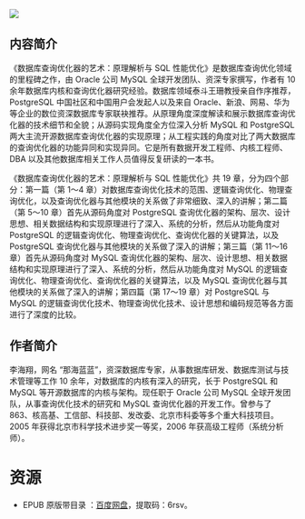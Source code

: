 ![](http://img3m3.ddimg.cn/34/11/23399773-1_u_1.jpg)

## 内容简介

《数据库查询优化器的艺术：原理解析与 SQL 性能优化》是数据库查询优化领域的里程碑之作，由 Oracle 公司 MySQL 全球开发团队、资深专家撰写，作者有 10 余年数据库内核和查询优化器研究经验。数据库领域泰斗王珊教授亲自作序推荐，PostgreSQL 中国社区和中国用户会发起人以及来自 Oracle、新浪、网易、华为等企业的数位资深数据库专家联袂推荐。从原理角度深度解读和展示数据库查询优化器的技术细节和全貌；从源码实现角度全方位深入分析 MySQL 和 PostgreSQL 两大主流开源数据库查询优化器的实现原理；从工程实践的角度对比了两大数据库的查询优化器的功能异同和实现异同。它是所有数据开发工程师、内核工程师、DBA 以及其他数据库相关工作人员值得反复研读的一本书。

《数据库查询优化器的艺术：原理解析与 SQL 性能优化》共 19 章，分为四个部分：第一篇（第 1～4 章）对数据库查询优化技术的范围、逻辑查询优化、物理查询优化，以及查询优化器与其他模块的关系做了非常细致、深入的讲解；第二篇（第 5～10 章）首先从源码角度对 PostgreSQL 查询优化器的架构、层次、设计思想、相关数据结构和实现原理进行了深入、系统的分析，然后从功能角度对 PostgreSQL 的逻辑查询优化、物理查询优化、查询优化器的关键算法，以及 PostgreSQL 查询优化器与其他模块的关系做了深入的讲解；第三篇（第 11～16 章）首先从源码角度对 MySQL 查询优化器的架构、层次、设计思想、相关数据结构和实现原理进行了深入、系统的分析，然后从功能角度对 MySQL 的逻辑查询优化、物理查询优化、查询优化器的关键算法，以及 MySQL 查询优化器与其他模块的关系做了深入的讲解；第四篇（第 17～19 章）对 PostgreSQL 与 MySQL 的逻辑查询优化技术、物理查询优化技术、设计思想和编码规范等各方面进行了深度的比较。

## 作者简介

李海翔，网名 “那海蓝蓝”，资深数据库专家，从事数据库研发、数据库测试与技术管理等工作 10 余年，对数据库的内核有深入的研究，长于 PostgreSQL 和 MySQL 等开源数据库的内核与架构。现任职于 Oracle 公司 MySQL 全球开发团队，从事查询优化技术的研究和 MySQL 查询优化器的开发工作。曾参与了 863、核高基、工信部、科技部、发改委、北京市科委等多个重大科技项目。2005 年获得北京市科学技术进步奖一等奖，2006 年获高级工程师（系统分析师）。

# 资源

* EPUB 原版带目录 ：[百度网盘](https://pan.baidu.com/s/1W4deRJe30UYpSeTYoo7GWw)，提取码：6rsv。
